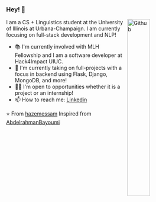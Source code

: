 ### Hey! 👋

<img width="35%" align="right" alt="Github" src="https://i.gifer.com/3BBS.gif" />

I am a CS + Linguistics student at the University of Illinois at Urbana-Champaign. I am currently focusing on full-stack development and NLP!

- 📚 I'm currently involved with MLH Fellowship and I am a software developer at Hack4Impact UIUC.
- 🤔 I'm currently taking on full-projects with a focus in backend using Flask, Django, MongoDB, and more!
- 🙋‍♂️ I'm open to opportunities whether it is a project or an internship!
- 📫 How to reach me: [Linkedin](https://www.linkedin.com/in/leonardo-galindo-frias/)

⭐️ From [hazemessam](https://github.com/hazemessam)
Inspired from [AbdelrahmanBayoumi](https://github.com/abdelrahmanbayoumi)
